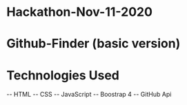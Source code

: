 # Hackathon-Nov-11-2020
# Github-Finder (basic version)
# Technologies Used
-- HTML
-- CSS
-- JavaScript
-- Boostrap 4
-- GitHub Api
